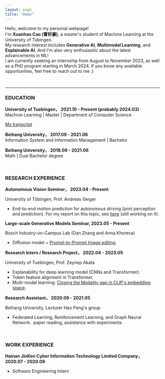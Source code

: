 ```yaml
---
layout: page
title: "Home"
---
```


Hello, welcome to my personal webpage!  
I'm **Xuanhao Cao (曹轩豪)**, a master's student of Machine Learning at the University of Tübingen.  
My research interest includes **Generative AI**, **Multimodal Learning**, and **Explainable AI**.  And I'm also very enthusiastic about the latest advancements in ML!  
I am currently seeking an internship from August to November 2023, as well as a PhD program starting in March 2024. If you know any available opportunities, feel free to reach out to me :)

<br/>
<hr/>

### **EDUCATION**
**University of Tuebingen，      2021.10 - Present (probably 2024.03)**    
Machine Learning | Master | Department of Computer Science 

[My transcript](https://drive.google.com/file/d/1itEO9-OsGxaYeD6jyT55OqULXkOcTDdp/view?usp=sharing)

**Beihang University，      2017.09 - 2021.06**    
Information System and Information Management | Bachelor


**Beihang University，      2018.09 - 2021.06**    
Math | Dual Bachelor degree


<br/>

### **RESEARCH EXPERIENCE**
**Autonomous Vision Seminar，    2023.04 - Present**

University of Tübingen, Prof. Andreas Geiger
* End-to-end motion prediction for autonomous driving (joint perception and prediction).
For my report on this topic, see [here](https://drive.google.com/drive/folders/1K-JNJF6FgVsd3EubLFi3wqdkptTT-ivh?usp=sharing) (still working on it).


**Large-scale Generative Models Seminar,     2023.05 - Present**

Bosch Industry-on-Campus Lab (Dan Zhang and Anna Khoreva)    
* Diffusion model + [Prompt-to-Prompt Image editing](https://drive.google.com/drive/folders/1fzzvJc_NLh_815zi6sPWqF87SZJbUtIB?usp=sharing).

**Research Intern / Research Project，    2022.04 - 2023.05**

University of Tuebingen, Prof. Zeynep Akata      
* Explanability for deep learning model (CNNs and Transformer). 
* Token feature alignment in Transformer. 
* Multi-modal learning: [Closing the Modality gap in CLIP's embedding space](https://drive.google.com/drive/folders/1FuC75xdNdOJNAXL1pXv5WpZLyI17FsiK?usp=sharing).

**Research Assistant，    2020.09 - 2021.05**

Beihang University, Lecturer Hao Peng's group    
* Federated Learning, Reinforcement Learning, and Graph Neural Network:  paper reading, assistance with experiments.

<br/>

### **WORK EXPERIENCE**
**Hainan JinKen Cyber Information Technology Limited Company，       2020.07 - 2020.09** <br/>
* Software Engineering Intern



